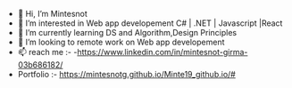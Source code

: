 - 👋 Hi, I’m Mintesnot
- 👀 I’m interested in Web app developement C# | .NET | Javascript |React
- 🌱 I’m currently learning DS and Algorithm,Design Principles
- 💞️ I’m looking to remote work on Web app developement
- 📫 reach me :- -https://www.linkedin.com/in/mintesnot-girma-03b686182/
- Portfolio  :- https://mintesnotg.github.io/Minte19_github.io/#

<!---
Mintesnotg/Mintesnotg is a ✨ special ✨ repository because its `README.md` (this file) appears on your GitHub profile.
You can click the Preview link to take a look at your changes.
--->
